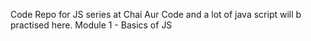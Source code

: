 Code Repo for JS series at Chai Aur Code and a lot of java script will b practised here.
Module 1 - Basics of JS